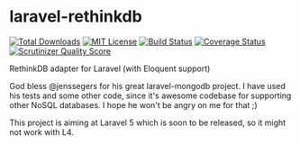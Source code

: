 laravel-rethinkdb
=================


[![Total Downloads](https://img.shields.io/packagist/dt/duxet/laravel-rethinkdb.svg?style=flat)](https://packagist.org/packages/duxet/laravel-rethinkdb)
[![MIT License](https://img.shields.io/packagist/l/duxet/laravel-rethinkdb.svg?style=flat)](https://packagist.org/packages/duxet/laravel-rethinkdb)
[![Build Status](https://img.shields.io/travis/duxet/laravel-rethinkdb/master.svg?style=flat)](https://travis-ci.org/duxet/laravel-rethinkdb)
[![Coverage Status](https://img.shields.io/codeclimate/coverage/github/duxet/laravel-rethinkdb.svg?style=flat)](https://codeclimate.com/github/duxet/laravel-rethinkdb)
[![Scrutinizer Quality Score](https://img.shields.io/scrutinizer/g/duxet/laravel-rethinkdb/master.svg?style=flat)](https://scrutinizer-ci.com/g/duxet/laravel-rethinkdb/)

RethinkDB adapter for Laravel (with Eloquent support)

God bless @jenssegers for his great laravel-mongodb project. I have used his tests and some other code, since it's awesome codebase for supporting other NoSQL databases. I hope he won't be angry on me for that ;)

This project is aiming at Laravel 5 which is soon to be released, so it might not work with L4.

